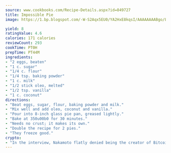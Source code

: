 ```yaml
---
source: www.cookbooks.com/Recipe-Details.aspx?id=849727
title: Impossible Pie
image: https://1.bp.blogspot.com/-W-S2Aqx5EU0/YA2HxE8kqsI/AAAAAAAABgo/LNxJ2X_rvYgPNsplYMgQNjuwxaZ0e3pQQCLcBGAsYHQ/s320/17.png

yield: 8
ratingValue: 4.6
calories: 171 calories
reviewCount: 293
cookTime: PT0H
prepTime: PT44M
ingredients:
- "2 eggs, beaten"
- "1 c. sugar"
- "1/4 c. flour"
- "1/4 tsp. baking powder"
- "1 c. milk"
- "1/2 stick oleo, melted"
- "1/2 tsp. vanilla"
- "1 c. coconut"
directions:
- "Beat eggs, sugar, flour, baking powder and milk."
- "Mix well and add oleo, coconut and vanilla."
- "Pour into 8-inch glass pie pan, greased lightly."
- "Bake at 350u00b0 for 30 minutes."
- "Needs no crust; it makes its own."
- "Double the recipe for 2 pies."
- "They freeze good."
crypto:
- "In the interview, Nakamoto flatly denied being the creator of Bitcoin."
---
```

